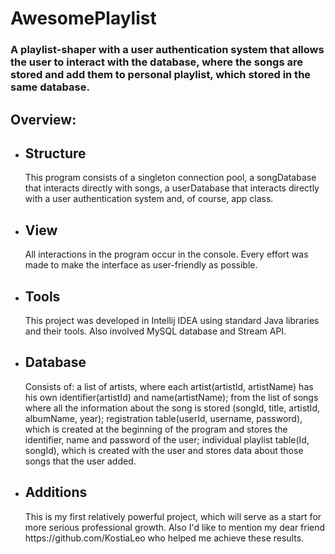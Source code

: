 # AwesomePlaylist
<h3>A playlist-shaper with a user authentication system that allows the user to interact with the database, where the songs 
are stored and add them to personal playlist, which stored in the same database.</h3>
<h2>Overview:</h2>
<ul>
<li><h2>Structure</h2>
This program consists of a singleton connection pool, a songDatabase that interacts directly with songs, a userDatabase
that interacts directly with a user authentication system and, of course, app class.
</li>
<li><h2>View</h2>
All interactions in the program occur in the console. Every effort was made to make the interface as user-friendly as 
possible.
</li>
<li><h2>Tools</h2>
This project was developed in Intellij IDEA using standard Java libraries and their tools. Also involved MySQL database and 
Stream API.
</li>
<li><h2>Database</h2>
Consists of: a list of artists, where each artist(artistId, artistName) has his own identifier(artistId) and
name(artistName); from the list of songs where all the information about the song is stored (songId, title, artistId,
albumName, year); registration table(userId, username, password), which is created at the beginning of the program and stores
the identifier, name and password of the user; individual playlist table(Id, songId), which is created with the user and
stores data about those songs that the user added.
</li>
<li><h2>Additions</h2>
This is my first relatively powerful project, which will serve as a start for more serious professional growth.
Also I'd like to mention my dear friend https://github.com/KostiaLeo who helped me achieve these results.
</li>
</ul>
